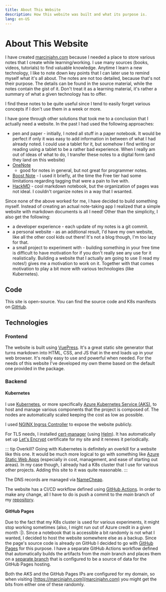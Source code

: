 ```yaml
---
title: About This Website
description: How this website was built and what its purpose is.
lang: en-US
---
```


# About This Website

I have created [marcinjahn.com](https://marcinjahn.com) because I needed a place
to store various notes that I create while learning/working. I use many sources
(books, videos, tutorials) to find valuable knowledge. Anytime I learn a new
technology, I like to note down key points that I can later use to remind myself
what it's all about. The notes are not too detailed, because that's not their
purpose. The details can be found in the source material, while the notes
contain the gist of it. Don't treat it as a learning material, it's rather a
summary of what a given technology has to offer.

I find these notes to be quite useful since I tend to easily forget various
concepts if I don't use them in a week or more.

I have gone through other solutions that took me to a conclusion that I actually
need a website. In the past I had used the following approaches:

- pen and paper - initially, I noted all stuff in a paper notebook. It would be
  perfect if only it was easy to add information in between of what I had
  already noted. I could use a tablet for it, but somehow I find writing or
  reading using a tablet to be a rather bad experience. When I really am out of
  ideas of what to do, I transfer these notes to a digital form (and they land
  on this website)
- [OneNote](https://www.microsoft.com/en-us/microsoft-365/onenote/digital-note-taking-app)
  - good for notes in general, but not great for programmer notes.
- [Boost Note](https://boostnote.io/) - I used it briefly, at the time the Free
  tier had some limitations regarding tagging that were a pain to live with.
- [HackMD](https://hackmd.io/) - cool markdown notebook, but the organization of
  pages was not ideal. I couldn't organize notes in a way that I wsanted.

Since none of the above worked for me, I have decided to build something myself.
Instead of creating an actual note-taking app I realized that a simple website
with markdown documents is all I need! Other than the simplicity, I also get the
following:

- a developer experience - each update of my notes is a git commit.
- a personal website - as an addtional result, I'd have my own website, like all
  the other cool kids out there! It's not a blog though, I'm too lazy for that.
- a small project to experiment with - building something in your free time is
  difficult to have motivation for if you don't really see any use for it
  realistically. Building a website that I actually am going to use (I read my
  notes!) gives me a motivation to work on it. Together with that comes
  motivation to play a bit more with various technologies (like Kubernetes).

## Code

This site is open-source. You can find the source code and K8s manifests on
[GitHub](https://github.com/marcinjahn/knowledge-website).

## Technologies

### Frontend

The website is built using [VuePress](https://vuepress.vuejs.org/). It's a great
static site generator that turns markdown into HTML, CSS, and JS that in the end
loads up in your web browser. It's really easy to use and powerful when needed.
For the needs of this website I've developed my own theme based on the default
one provided in the package.

### Backend

#### Kubernetes

I use [Kubernetes](https://kubernetes.io/), or more specifically [Azure
Kubernetes Service
(AKS)](https://azure.microsoft.com/en-us/services/kubernetes-service/), to host
and manage various components that the project is composed of. The nodes are
automatically scaled keeping the cost as low as possible.

I used [NGINX Ingrss Controller](https://kubernetes.github.io/ingress-nginx/) to
expose the website publicly.

For TLS needs, I installed [cert-manager](https://cert-manager.io/) (using
[Helm](https://helm.sh/)). It has automatically set up [Let's
Encrypt](https://letsencrypt.org/) certificate for my site and it renews it
periodically.

::: tip Overkill?
Going with Kubernetes is definitely an overkill for a website like this one. It
would be much more logical to go with something like [Azure Static Web
Apps](https://azure.microsoft.com/en-us/services/app-service/static/) (especially in cost, management, and ease of starting out areas). In my
case though, I already had a K8s cluster that I use for various other projects.
Adding this site to it was quite reasonable.
:::

The DNS records are managed via [NameCheap](https://www.namecheap.com/).

The website has a CI/CD workflow defined using [GitHub
Actions](https://docs.github.com/en/actions). In order to make any change, all I
have to do is push a commit to the _main_ branch of my
[repository](https://github.com/marcinjahn/knowledge-website).

#### GitHub Pages

Due to the fact that my K8s cluster is used for various experiments, it might
stop working sometimes (also, I might run out of Azure credit in a given month
:|). Since a notebook that is accessible a bit randomly is not what I wanted, I
decided to host the website somewhere else as a backup. Since the page's source
code is already on GitHub I decided to go with [GitHub
Pages](https://pages.github.com/) for this purpose. I have a separate GitHub
Actions workflow defined that automatically builds the artifacts from the *main*
branch and places them on a [separate
branch](https://github.com/marcinjahn/technology-notebook/tree/gh-pages) that is
configured to be a source of data for the GitHub Pages hosting.

Both the AKS and the GitHub Pages IPs are configured for my domain, so when
visiting [https://marcinjahn.com](marcinjahn.com) you might get the bits from
either one of these randomly.